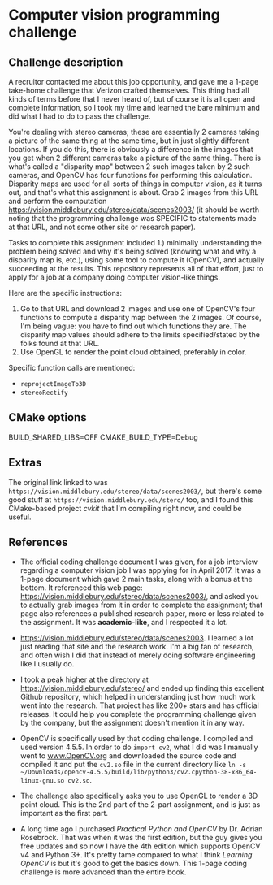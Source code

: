 # Computer vision programming challenge

## Challenge description

A recruitor contacted me about this job opportunity, and gave me a 1-page take-home challenge that Verizon crafted themselves.  This thing had all kinds of terms before that I never heard of, but of course it is all open and complete information, so I took my time and learned the bare minimum and did what I had to do to pass the challenge.

You're dealing with stereo cameras; these are essentially 2 cameras taking a picture of the same thing at the same time, but in just slightly different locations.  If you do this, there is obviously a difference in the images that you get when 2 different cameras take a picture of the same thing.  There is what's called a "disparity map" between 2 such images taken by 2 such cameras, and OpenCV has four functions for performing this calculation.  Disparity maps are used for all sorts of things in computer vision, as it turns out, and that's what this assignment is about.  Grab 2 images from this URL and perform the computation https://vision.middlebury.edu/stereo/data/scenes2003/ (it should be worth noting that the programming challenge was SPECIFIC to statements made at that URL, and not some other site or research paper).

Tasks to complete this assignment included 1.) minimally understanding the problem being solved and why it's being solved (knowing what and why a disparity map is, etc.), using some tool to compute it (OpenCV), and actually succeeding at the results.  This repository represents all of that effort, just to apply for a job at a company doing computer vision-like things.

Here are the specific instructions:

1. Go to that URL and download 2 images and use one of OpenCV's four functions to compute a disparity map between the 2 images.  Of course, I'm being vague: you have to find out which functions they are.  The disparity map values should adhere to the limits specified/stated by the folks found at that URL.
2. Use OpenGL to render the point cloud obtained, preferably in color.

Specific function calls are mentioned:

- `reprojectImageTo3D`
- `stereoRectify`

## CMake options

BUILD_SHARED_LIBS=OFF
CMAKE_BUILD_TYPE=Debug

## Extras

The original link linked to was `https://vision.middlebury.edu/stereo/data/scenes2003/`, but there's some good stuff at `https://vision.middlebury.edu/stero/` too, and I found this CMake-based project *cvkit* that I'm compiling right now, and could be useful.

## References

- The official coding challenge document I was given, for a job interview regarding a computer vision job I was applying for in April 2017.  It was a 1-page document which gave 2 main tasks, along with a bonus at the bottom.  It referenced this web page: https://vision.middlebury.edu/stereo/data/scenes2003/, and asked you to actually grab images from it in order to complete the assignment; that page also references a published research paper, more or less related to the assignment.  It was **academic-like**, and I respected it a lot.

- https://vision.middlebury.edu/stereo/data/scenes2003.  I learned a lot just reading that site and the research work.  I'm a big fan of research, and often wish I did that instead of merely doing software engineering like I usually do.

- I took a peak higher at the directory at https://vision.middlebury.edu/stereo/ and ended up finding this excellent Github repository, which helped in understanding just how much work went into the research.  That project has like 200+ stars and has official releases.  It could help you complete the programming challenge given by the company, but the assignment doesn't mention it in any way.

- OpenCV is specifically used by that coding challenge.  I compiled and used version 4.5.5.  In order to do `import cv2`, what I did was I manually went to www.OpenCV.org and downloaded the source code and compiled it and put the `cv2.so` file in the current directory like `ln -s ~/Downloads/opencv-4.5.5/build/lib/python3/cv2.cpython-38-x86_64-linux-gnu.so cv2.so`.

- The challenge also specifically asks you to use OpenGL to render a 3D point cloud.  This is the 2nd part of the 2-part assignment, and is just as important as the first part.

- A long time ago I purchased *Practical Python and OpenCV* by Dr. Adrian Rosebrock.  That was when it was the first edition, but the guy gives you free updates and so now I have the 4th edition which supports OpenCV v4 and Python 3+.  It's pretty tame compared to what I think *Learning OpenCV* is but it's good to get the basics down.  This 1-page coding challenge is more advanced than the entire book.
